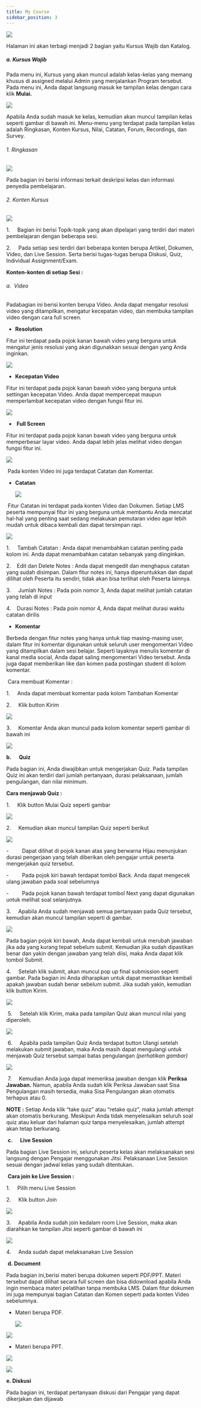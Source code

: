 ```yaml
---
title: My Course
sidebar_position: 3
---
```

![](/img/Enterprise-LMS-My-Course_1.1.png)

Halaman ini akan terbagi menjadi 2 bagian yaitu Kursus Wajib dan Katalog.

##### a. Kursus Wajib[​](https://help.stg.pintar.co.id/docs/enterprise/access-user-guide/#1-kursus-wajib)

Pada menu ini, Kursus yang akan muncul adalah kelas-kelas yang memang khusus di assigned melalui Admin yang menjalankan Program tersebut. Pada menu ini, Anda dapat langsung masuk ke tampilan kelas dengan cara klik **Mulai.**

![](/img/Enterprise-LMS-My-Course_1.2.png)

Apabila Anda sudah masuk ke kelas, kemudian akan muncul tampilan kelas seperti gambar di bawah ini. Menu-menu yang terdapat pada tampilan kelas adalah Ringkasan, Konten Kursus, Nilai, Catatan, Forum, Recordings, dan Survey.

###### 1. Ringkasan

![](/img/1.jpg)

Pada bagian ini berisi informasi terkait deskripsi kelas dan informasi penyedia pembelajaran.

###### 2. Konten Kursus

![](/img/2.png)

1.     Bagian ini berisi Topik-topik yang akan dipelajari yang terdiri dari materi pembelajaran dengan beberapa sesi. 

2.     Pada setiap sesi terdiri dari beberapa konten berupa Artikel, Dokumen, Video, dan Live Session. Serta berisi tugas-tugas berupa Diskusi, Quiz, Individual Assignment/Exam.

**Konten-konten di setiap Sesi :**

###### a.  Video

Padabagian ini berisi konten berupa Video. Anda dapat mengatur resolusi video yang ditampilkan, mengatur kecepatan video, dan membuka
tampilan video dengan cara full screen.

* **Resolution**

Fitur ini terdapat pada pojok kanan bawah video yang berguna untuk mengatur jenis resolusi yang akan digunakkan sesuai dengan yang Anda inginkan.

![](/img/2.2.png)

* **Kecepatan Video**

Fitur ini terdapat pada pojok kanan bawah video yang berguna untuk settingan kecepatan Video. Anda dapat mempercepat maupun memperlambat kecepatan video dengan fungsi fitur ini.

![](/img/2.3.png)

*  **Full Screen**

Fitur ini terdapat pada pojok kanan bawah video yang berguna untuk memperbesar layar video. Anda dapat lebih jelas melihat video dengan fungsi fitur ini.

![](/img/2.4.png)

 Pada konten Video ini juga terdapat Catatan dan Komentar.

* **Catatan** 

  ![](/img/2.5.png)

 Fitur Catatan ini terdapat pada konten Video dan Dokumen. Setiap LMS peserta
mempunyai fitur ini yang berguna untuk membantu Anda mencatat hal-hal yang
penting saat sedang melakukan pemutaran video agar lebih mudah untuk dibaca
kembali dan dapat tersimpan rapi.

![](/img/2.6.png)

1.     Tambah Catatan : Anda dapat menambahkan catatan penting pada kolom ini. Anda dapat menambahkan catatan sebanyak yang diinginkan.

2.    Edit dan Delete Notes : Anda dapat mengedit dan menghapus catatan yang sudah disimpan. Dalam fitur notes ini, hanya diperuntukkan dan dapat dilihat oleh Peserta itu sendiri, tidak akan bisa terlihat oleh Peserta lainnya.

3.     Jumlah Notes : Pada poin nomor 3,  Anda dapat melihat jumlah catatan yang telah di input

4.    Durasi Notes : Pada poin nomor 4, Anda dapat melihat durasi waktu catatan dirilis

* **Komentar**

Berbeda dengan fitur notes yang hanya untuk tiap masing-masing user, dalam fitur ini komentar digunakan untuk seluruh user mengomentari Video yang ditampilkan dalam sesi belajar. Seperti layaknya menulis komentar di kanal media social, Anda dapat saling mengomentari Video tersebut. Anda juga dapat memberikan like dan komen pada postingan student di kolom komentar.

 Cara membuat Komentar :

1.     Anda dapat membuat komentar pada kolom Tambahan Komentar

2.     Klik button Kirim

![](/img/2.7.png)

3.     Komentar Anda akan muncul pada kolom komentar seperti gambar di bawah ini

![](/img/2.8.png)

**b.      Quiz**

Pada bagian ini, Anda diwajibkan untuk mengerjakan Quiz. Pada tampilan Quiz ini akan terdiri dari jumlah pertanyaan, durasi pelaksanaan, jumlah pengulangan, dan nilai minimum.

**Cara menjawab Quiz :**

1.     Klik button Mulai Quiz seperti gambar

![](/img/2.9.png)

2.     Kemudian akan muncul tampilan Quiz seperti berikut

![](/img/2.10.png)

\-         Dapat dilihat di pojok kanan atas yang berwarna Hijau menunjukan durasi pengerjaan yang telah diberikan oleh pengajar untuk peserta mengerjakan quiz tersebut.

\-         Pada pojok kiri bawah terdapat tombol Back. Anda dapat mengecek ulang jawaban pada soal sebelumnya

\-         Pada pojok kanan bawah terdapat tombol Next yang dapat digunakan untuk melihat soal selanjutnya.

3.     Apabila Anda sudah menjawab semua pertanyaan pada Quiz tersebut, kemudian akan muncul tampilan seperti di gambar. 

![](/img/2.11.png)

Pada bagian pojok kiri bawah, Anda dapat kembali untuk merubah jawaban jika ada yang kurang tepat sebelum submit. Kemudian jika sudah dipastikan benar dan yakin dengan jawaban yang telah diisi, maka Anda dapat klik tombol Submit.

4.     Setelah klik submit, akan muncul pop up final submission seperti gambar. Pada bagian ini Anda diharapkan untuk dapat memastikan kembali apakah jawaban sudah benar sebelum submit. Jika sudah yakin, kemudian klik button Kirim.

![](/img/2.12.png)

 5.     Setelah klik Kirim, maka pada tampilan Quiz akan muncul nilai yang diperoleh.

![](/img/2.13.png)

 6.     Apabila pada tampilan Quiz Anda terdapat button Ulangi setelah melakukan submit jawaban, maka Anda masih dapat mengulangi untuk menjawab Quiz tersebut sampai batas pengulangan *(perhatikan gambar)*

![](/img/2.14.png)

 7.     Kemudian Anda juga dapat memeriksa jawaban dengan klik **Periksa Jawaban.** Namun, apabila Anda sudah klik Periksa Jawaban saat Sisa Pengulangan masih tersedia, maka Sisa Pengulangan akan otomatis terhapus atau 0.

**NOTE :** Setiap Anda klik “take quiz” atau “retake quiz”, maka jumlah attempt akan otomatis berkurang. Meskipun Anda tidak menyelesaikan seluruh soal quiz atau keluar dari halaman quiz tanpa menyelesaikan, jumlah attempt akan tetap berkurang.

 **c.      Live Session**

Pada bagian Live Session ini, seluruh peserta kelas akan melaksanakan sesi langsung dengan Pengajar menggunakan Jitsi. Pelaksanaan Live Session sesuai dengan jadwal kelas yang sudah ditentukan. 

 **Cara join ke Live Session :**

1.     Pilih menu Live Session

2.     Klik button Join

![](/img/2.15.png)

3.     Apabila Anda sudah join kedalam room Live Session, maka akan diarahkan ke tampilan Jitsi seperti gambar di bawah ini

![](/img/2.16.png)

4.     Anda sudah dapat melaksanakan Live Session

 **d. Document**

Pada bagian ini,berisi materi berupa dokumen seperti PDF/PPT. Materi tersebut dapat dilihat secara full screen dan bisa didownload apabila Anda ingin membaca materi
pelatihan tanpa membuka LMS. Dalam fitur dokumen ini juga mempunyai bagian Catatan dan Komen seperti pada konten Video sebelumnya.

* Materi berupa PDF.

  ![](/img/my-course-17.png)

![](/img/my-course-18.png)

* Materi berupa PPT.

![](/img/my-course-19.png)

![](/img/my-course-20.png)

**e.  Diskusi**

Pada bagian ini, terdapat pertanyaan diskusi dari Pengajar yang dapat dikerjakan dan dijawab
